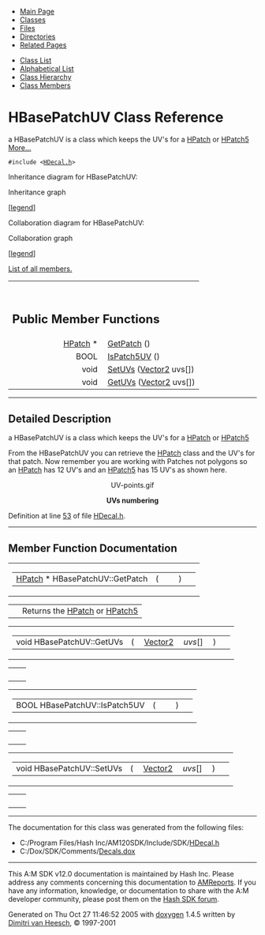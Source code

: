 <div class="tabs">

- [Main Page](index.md)
- <span id="current">[Classes](annotated.md)</span>
- [Files](files.md)
- [Directories](dirs.md)
- [Related Pages](pages.md)

</div>

<div class="tabs">

- [Class List](annotated.md)
- [Alphabetical List](classes.md)
- [Class Hierarchy](hierarchy.md)
- [Class Members](functions.md)

</div>

# HBasePatchUV Class Reference

a HBasePatchUV is a class which keeps the UV's for a <a href="classHPatch.md" class="el">HPatch</a> or <a href="classHPatch5.md" class="el">HPatch5</a> [More...](#_details)

`#include <`<a href="HDecal_8h-source.md" class="el"><code>HDecal.h</code></a>`>`

Inheritance diagram for HBasePatchUV:

<span class="image placeholder" original-image-src="classHBasePatchUV__inherit__graph.gif" original-image-title="" border="0" usemap="#HBasePatchUV__inherit__map">Inheritance graph</span>

\[[legend](graph_legend.md)\]

Collaboration diagram for HBasePatchUV:

<span class="image placeholder" original-image-src="classHBasePatchUV__coll__graph.gif" original-image-title="" border="0" usemap="#HBasePatchUV__coll__map">Collaboration graph</span>

\[[legend](graph_legend.md)\]

[List of all members.](classHBasePatchUV-members.md)

<table data-border="0" data-cellpadding="0" data-cellspacing="0">
<colgroup>
<col style="width: 50%" />
<col style="width: 50%" />
</colgroup>
<tbody>
<tr>
<td></td>
<td></td>
</tr>
<tr>
<td colspan="2"><br />
&#10;<h2 id="public-member-functions">Public Member Functions</h2></td>
</tr>
<tr>
<td class="memItemLeft" style="text-align: right;" data-nowrap="" data-valign="top"><a href="classHPatch.md" class="el">HPatch</a> * </td>
<td class="memItemRight" data-valign="bottom"><a href="classHBasePatchUV.md#b0b2cf3e4910ff24532fc64a9ed73969" class="el">GetPatch</a> ()</td>
</tr>
<tr>
<td class="memItemLeft" style="text-align: right;" data-nowrap="" data-valign="top">BOOL </td>
<td class="memItemRight" data-valign="bottom"><a href="classHBasePatchUV.md#4e840be527126b7b96107a26d73c45a4" class="el">IsPatch5UV</a> ()</td>
</tr>
<tr>
<td class="memItemLeft" style="text-align: right;" data-nowrap="" data-valign="top">void </td>
<td class="memItemRight" data-valign="bottom"><a href="classHBasePatchUV.md#c8fe811caf330775aac0583304563b34" class="el">SetUVs</a> (<a href="classVector2.md" class="el">Vector2</a> uvs[])</td>
</tr>
<tr>
<td class="memItemLeft" style="text-align: right;" data-nowrap="" data-valign="top">void </td>
<td class="memItemRight" data-valign="bottom"><a href="classHBasePatchUV.md#24c574636417117e82b9509cc184af68" class="el">GetUVs</a> (<a href="classVector2.md" class="el">Vector2</a> uvs[])</td>
</tr>
</tbody>
</table>

------------------------------------------------------------------------

<span id="_details"></span>

## Detailed Description

a HBasePatchUV is a class which keeps the UV's for a <a href="classHPatch.md" class="el">HPatch</a> or <a href="classHPatch5.md" class="el">HPatch5</a>

From the HBasePatchUV you can retrieve the <a href="classHPatch.md" class="el">HPatch</a> class and the UV's for that patch. Now remember you are working with Patches not polygons so an <a href="classHPatch.md" class="el">HPatch</a> has 12 UV's and an <a href="classHPatch5.md" class="el">HPatch5</a> has 15 UV's as shown here.

<div align="center">

<span class="image placeholder" original-image-src="UV-points.gif" original-image-title="">UV-points.gif</span>

**UVs numbering**

</div>

Definition at line <a href="HDecal_8h-source.md#l00053" class="el">53</a> of file <a href="HDecal_8h-source.md" class="el">HDecal.h</a>.

------------------------------------------------------------------------

## Member Function Documentation

<span id="b0b2cf3e4910ff24532fc64a9ed73969" class="anchor"></span>

<table class="mdTable" data-cellpadding="2" data-cellspacing="0">
<colgroup>
<col style="width: 100%" />
</colgroup>
<tbody>
<tr>
<td class="mdRow"><table data-cellpadding="0" data-cellspacing="0" data-border="0">
<tbody>
<tr>
<td class="md" data-nowrap="" data-valign="top"><a href="classHPatch.md" class="el">HPatch</a> * HBasePatchUV::GetPatch</td>
<td class="md" data-valign="top">( </td>
<td class="mdname1" data-valign="top" data-nowrap=""></td>
<td class="md" data-valign="top"> ) </td>
<td class="md" data-nowrap=""></td>
</tr>
</tbody>
</table></td>
</tr>
</tbody>
</table>

|  |  |
|----|----|
|   | Returns the <a href="classHPatch.md" class="el">HPatch</a> or <a href="classHPatch5.md" class="el">HPatch5</a> |

<span id="24c574636417117e82b9509cc184af68" class="anchor"></span>

<table class="mdTable" data-cellpadding="2" data-cellspacing="0">
<colgroup>
<col style="width: 100%" />
</colgroup>
<tbody>
<tr>
<td class="mdRow"><table data-cellpadding="0" data-cellspacing="0" data-border="0">
<tbody>
<tr>
<td class="md" data-nowrap="" data-valign="top">void HBasePatchUV::GetUVs</td>
<td class="md" data-valign="top">( </td>
<td class="md" data-nowrap="" data-valign="top"><a href="classVector2.md" class="el">Vector2</a> </td>
<td class="mdname1" data-valign="top" data-nowrap=""><em>uvs</em>[]</td>
<td class="md" data-valign="top"> ) </td>
<td class="md" data-nowrap=""></td>
</tr>
</tbody>
</table></td>
</tr>
</tbody>
</table>

|     |     |
|-----|-----|
|     |     |

<span id="4e840be527126b7b96107a26d73c45a4" class="anchor"></span>

<table class="mdTable" data-cellpadding="2" data-cellspacing="0">
<colgroup>
<col style="width: 100%" />
</colgroup>
<tbody>
<tr>
<td class="mdRow"><table data-cellpadding="0" data-cellspacing="0" data-border="0">
<tbody>
<tr>
<td class="md" data-nowrap="" data-valign="top">BOOL HBasePatchUV::IsPatch5UV</td>
<td class="md" data-valign="top">( </td>
<td class="mdname1" data-valign="top" data-nowrap=""></td>
<td class="md" data-valign="top"> ) </td>
<td class="md" data-nowrap=""></td>
</tr>
</tbody>
</table></td>
</tr>
</tbody>
</table>

|     |     |
|-----|-----|
|     |     |

<span id="c8fe811caf330775aac0583304563b34" class="anchor"></span>

<table class="mdTable" data-cellpadding="2" data-cellspacing="0">
<colgroup>
<col style="width: 100%" />
</colgroup>
<tbody>
<tr>
<td class="mdRow"><table data-cellpadding="0" data-cellspacing="0" data-border="0">
<tbody>
<tr>
<td class="md" data-nowrap="" data-valign="top">void HBasePatchUV::SetUVs</td>
<td class="md" data-valign="top">( </td>
<td class="md" data-nowrap="" data-valign="top"><a href="classVector2.md" class="el">Vector2</a> </td>
<td class="mdname1" data-valign="top" data-nowrap=""><em>uvs</em>[]</td>
<td class="md" data-valign="top"> ) </td>
<td class="md" data-nowrap=""></td>
</tr>
</tbody>
</table></td>
</tr>
</tbody>
</table>

|     |     |
|-----|-----|
|     |     |

------------------------------------------------------------------------

The documentation for this class was generated from the following files:

- C:/Program Files/Hash Inc/AM120SDK/Include/SDK/<a href="HDecal_8h-source.md" class="el">HDecal.h</a>
- C:/Dox/SDK/Comments/<a href="Decals_8dox.md" class="el">Decals.dox</a>

------------------------------------------------------------------------

<span class="small">This A:M SDK v12.0 documentation is maintained by Hash Inc. Please address any comments concerning this documentation to [AMReports](http://www.hash.com/reports). If you have any information, knowledge, or documentation to share with the A:M developer community, please post them on the [Hash SDK forum](http://www.hash.com/forums/index.php?showforum=11).</span>

Generated on Thu Oct 27 11:46:52 2005 with [<span class="image placeholder" original-image-src="doxygen.png" original-image-title="" height="45" width="100" align="middle" border="0">doxygen</span>](http://www.doxygen.org/index.html) 1.4.5 written by [Dimitri van Heesch](mailto:dimitri@stack.nl), © 1997-2001
